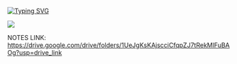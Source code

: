 [![Typing SVG](https://readme-typing-svg.demolab.com?font=Chewy&size=30&pause=1000&color=0CF7F4&center=true&vCenter=true&random=false&width=435&lines=SJCET+PALAI+CSE+-+C+Programming+;Class+Works%2C+Tutorials;LAB+Works%2C+Assignment%2C+H.W)](https://git.io/typing-svg)


<img src="https://user-images.githubusercontent.com/73097560/115834477-dbab4500-a447-11eb-908a-139a6edaec5c.gif"/>


NOTES LINK:  https://drive.google.com/drive/folders/1UeJgKsKAjscciCfqpZJ7tRekMlFuBAOg?usp=drive_link

